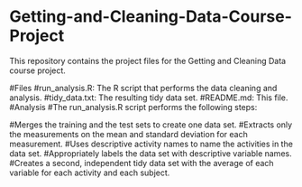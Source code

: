 # Getting-and-Cleaning-Data-Course-Project
This repository contains the project files for the Getting and Cleaning Data course project.

#Files 
#run_analysis.R: The R script that performs the data cleaning and analysis.
#tidy_data.txt: The resulting tidy data set.
#README.md: This file.
#Analysis
#The run_analysis.R script performs the following steps:

#Merges the training and the test sets to create one data set.
#Extracts only the measurements on the mean and standard deviation for each measurement.
#Uses descriptive activity names to name the activities in the data set.
#Appropriately labels the data set with descriptive variable names.
#Creates a second, independent tidy data set with the average of each variable for each activity and each subject.
